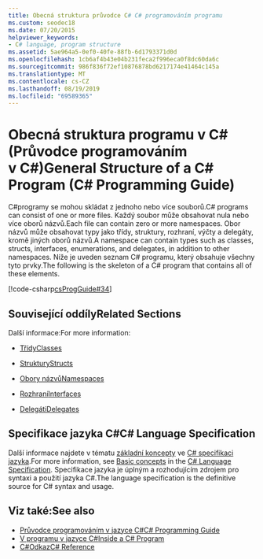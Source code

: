 ```yaml
---
title: Obecná struktura průvodce C# C# programováním programu
ms.custom: seodec18
ms.date: 07/20/2015
helpviewer_keywords:
- C# language, program structure
ms.assetid: 5ae964a5-0ef0-40fe-88fb-6d1793371d0d
ms.openlocfilehash: 1cb6af4b43e04b231feca2f996eca0f8dc60da6c
ms.sourcegitcommit: 986f836f72ef10876878bd6217174e41464c145a
ms.translationtype: MT
ms.contentlocale: cs-CZ
ms.lasthandoff: 08/19/2019
ms.locfileid: "69589365"
---
```

# <a name="general-structure-of-a-c-program-c-programming-guide"></a><span data-ttu-id="0f223-102">Obecná struktura programu v C# (Průvodce programováním v C#)</span><span class="sxs-lookup"><span data-stu-id="0f223-102">General Structure of a C# Program (C# Programming Guide)</span></span>
<span data-ttu-id="0f223-103">C#programy se mohou skládat z jednoho nebo více souborů.</span><span class="sxs-lookup"><span data-stu-id="0f223-103">C# programs can consist of one or more files.</span></span> <span data-ttu-id="0f223-104">Každý soubor může obsahovat nula nebo více oborů názvů.</span><span class="sxs-lookup"><span data-stu-id="0f223-104">Each file can contain zero or more namespaces.</span></span> <span data-ttu-id="0f223-105">Obor názvů může obsahovat typy jako třídy, struktury, rozhraní, výčty a delegáty, kromě jiných oborů názvů.</span><span class="sxs-lookup"><span data-stu-id="0f223-105">A namespace can contain types such as classes, structs, interfaces, enumerations, and delegates, in addition to other namespaces.</span></span> <span data-ttu-id="0f223-106">Níže je uveden seznam C# programu, který obsahuje všechny tyto prvky.</span><span class="sxs-lookup"><span data-stu-id="0f223-106">The following is the skeleton of a C# program that contains all of these elements.</span></span>  
  
 [!code-csharp[csProgGuide#34](~/samples/snippets/csharp/VS_Snippets_VBCSharp/csProgGuide/CS/class2.cs#34)]  
  
## <a name="related-sections"></a><span data-ttu-id="0f223-107">Související oddíly</span><span class="sxs-lookup"><span data-stu-id="0f223-107">Related Sections</span></span>  
 <span data-ttu-id="0f223-108">Další informace:</span><span class="sxs-lookup"><span data-stu-id="0f223-108">For more information:</span></span>  
  
- [<span data-ttu-id="0f223-109">Třídy</span><span class="sxs-lookup"><span data-stu-id="0f223-109">Classes</span></span>](../classes-and-structs/classes.md)  
  
- [<span data-ttu-id="0f223-110">Struktury</span><span class="sxs-lookup"><span data-stu-id="0f223-110">Structs</span></span>](../classes-and-structs/structs.md)  
  
- [<span data-ttu-id="0f223-111">Obory názvů</span><span class="sxs-lookup"><span data-stu-id="0f223-111">Namespaces</span></span>](../namespaces/index.md)  
  
- [<span data-ttu-id="0f223-112">Rozhraní</span><span class="sxs-lookup"><span data-stu-id="0f223-112">Interfaces</span></span>](../interfaces/index.md)  
  
- [<span data-ttu-id="0f223-113">Delegáti</span><span class="sxs-lookup"><span data-stu-id="0f223-113">Delegates</span></span>](../delegates/index.md)  
  
## <a name="c-language-specification"></a><span data-ttu-id="0f223-114">Specifikace jazyka C#</span><span class="sxs-lookup"><span data-stu-id="0f223-114">C# Language Specification</span></span>  

<span data-ttu-id="0f223-115">Další informace najdete v tématu [základní koncepty](~/_csharplang/spec/basic-concepts.md) ve [ C# specifikaci jazyka](../../language-reference/language-specification/index.md).</span><span class="sxs-lookup"><span data-stu-id="0f223-115">For more information, see [Basic concepts](~/_csharplang/spec/basic-concepts.md) in the [C# Language Specification](../../language-reference/language-specification/index.md).</span></span> <span data-ttu-id="0f223-116">Specifikace jazyka je úplným a rozhodujícím zdrojem pro syntaxi a použití jazyka C#.</span><span class="sxs-lookup"><span data-stu-id="0f223-116">The language specification is the definitive source for C# syntax and usage.</span></span>
  
## <a name="see-also"></a><span data-ttu-id="0f223-117">Viz také:</span><span class="sxs-lookup"><span data-stu-id="0f223-117">See also</span></span>

- [<span data-ttu-id="0f223-118">Průvodce programováním v jazyce C#</span><span class="sxs-lookup"><span data-stu-id="0f223-118">C# Programming Guide</span></span>](../index.md)
- [<span data-ttu-id="0f223-119">V programu v jazyce C#</span><span class="sxs-lookup"><span data-stu-id="0f223-119">Inside a C# Program</span></span>](./index.md)
- [<span data-ttu-id="0f223-120">C#Odkaz</span><span class="sxs-lookup"><span data-stu-id="0f223-120">C# Reference</span></span>](../../language-reference/index.md)
